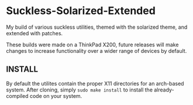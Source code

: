 # Suckless-Solarized-Extended
My build of various suckless utilities, themed with the solarized theme, and extended with patches.


These builds were made on a ThinkPad X200, future releases will make changes to increase functionality over a wider range of devices by default.

## INSTALL
By default the utilites contain the proper X11 directories for an arch-based system. 
After cloning, simply `sudo make install` to install the already-compiled code on your system.
